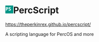 # <img src="PercScript.png" height=25>PercScript

https://theperkinrex.github.io/percscript/

A scripting language for PercOS and more
